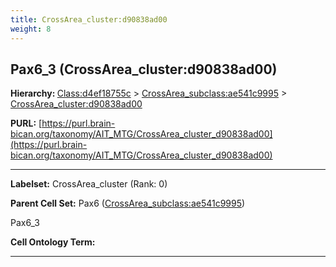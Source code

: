 ```yaml
---
title: CrossArea_cluster:d90838ad00
weight: 8
---
```

## Pax6_3 (CrossArea_cluster:d90838ad00)
<b>Hierarchy: </b>
[Class:d4ef18755c](../Class_d4ef18755c) >
[CrossArea_subclass:ae541c9995](../CrossArea_subclass_ae541c9995) >
[CrossArea_cluster:d90838ad00](../CrossArea_cluster_d90838ad00)

**PURL:** [https://purl.brain-bican.org/taxonomy/AIT_MTG/CrossArea_cluster_d90838ad00](https://purl.brain-bican.org/taxonomy/AIT_MTG/CrossArea_cluster_d90838ad00)

---


**Labelset:** CrossArea_cluster (Rank: 0)

**Parent Cell Set:** Pax6 ([CrossArea_subclass:ae541c9995](../CrossArea_subclass_ae541c9995))

Pax6_3


**Cell Ontology Term:** 

[MARKER GENES.]: #


---

[TRANSFERRED ANNOTATIONS.]: #


[AUTHOR ANNOTATION FIELDS.]: #

